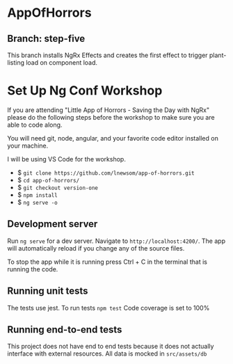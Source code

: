 # AppOfHorrors

## Branch: step-five
This branch installs NgRx Effects and creates the first effect to trigger plant-listing load on component load.

# Set Up Ng Conf Workshop
If you are attending "Little App of Horrors - Saving the Day with NgRx" please do the following steps before the workshop to make sure you are able to code along. 

You will need git, node, angular, and your favorite code editor installed on your machine. 

I will be using VS Code for the workshop.

* $ `git clone https://github.com/lnewsom/app-of-horrors.git`
* $ `cd app-of-horrors/`
* $ `git checkout version-one`
* $ `npm install`
* $ `ng serve -o`

## Development server

Run `ng serve` for a dev server. Navigate to `http://localhost:4200/`. The app will automatically reload if you change any of the source files. 

To stop the app while it is running press Ctrl + C in the terminal that is running the code.

## Running unit tests

The tests use jest. To run tests `npm test` 
Code coverage is set to 100%

## Running end-to-end tests

This project does not have end to end tests because it does not actually interface with external resources. All data is mocked in `src/assets/db`
